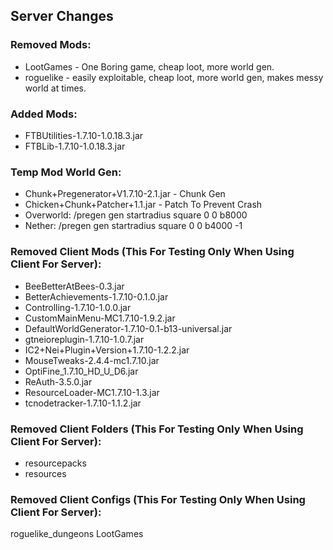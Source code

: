 ## Server Changes

### Removed Mods:
* LootGames - One Boring game, cheap loot, more world gen.
* roguelike - easily exploitable, cheap loot, more world gen, makes messy world at times.

### Added Mods:
* FTBUtilities-1.7.10-1.0.18.3.jar
* FTBLib-1.7.10-1.0.18.3.jar

### Temp Mod World Gen:
* Chunk+Pregenerator+V1.7.10-2.1.jar - Chunk Gen
* Chicken+Chunk+Patcher+1.1.jar - Patch To Prevent Crash
* Overworld: /pregen gen startradius square 0 0 b8000
* Nether: /pregen gen startradius square 0 0 b4000 -1


  
  
  
  
  
  
  
  
  
  
  
  
  
  
  
  
 




### Removed Client Mods (This For Testing Only When Using Client For Server):
* BeeBetterAtBees-0.3.jar
* BetterAchievements-1.7.10-0.1.0.jar
* Controlling-1.7.10-1.0.0.jar
* CustomMainMenu-MC1.7.10-1.9.2.jar
* DefaultWorldGenerator-1.7.10-0.1-b13-universal.jar
* gtneioreplugin-1.7.10-1.0.7.jar
* IC2+Nei+Plugin+Version+1.7.10-1.2.2.jar
* MouseTweaks-2.4.4-mc1.7.10.jar
* OptiFine_1.7.10_HD_U_D6.jar
* ReAuth-3.5.0.jar
* ResourceLoader-MC1.7.10-1.3.jar
* tcnodetracker-1.7.10-1.1.2.jar

### Removed Client Folders (This For Testing Only When Using Client For Server):
* resourcepacks
* resources

### Removed Client Configs (This For Testing Only When Using Client For Server):
roguelike_dungeons
LootGames
